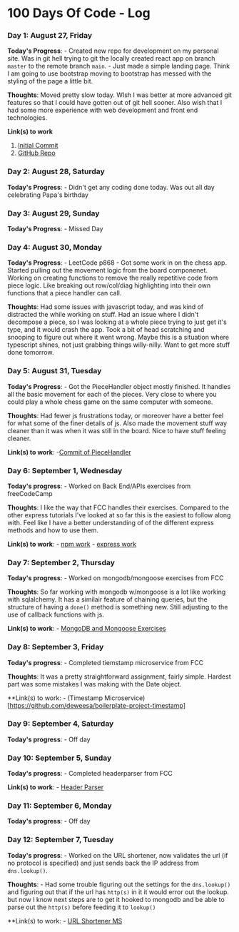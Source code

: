 # 100 Days Of Code - Log

### Day 1: August 27, Friday

**Today's Progress**: 
    - Created new repo for development on my personal site. Was in git hell 
      trying to git the locally created react app on branch `master` to the 
      remote branch `main`. 
    - Just made a simple landing page. Think I am going to use bootstrap moving
      to bootstrap has messed with the styling of the page a little bit. 

**Thoughts**: Moved pretty slow today. WIsh I was better at more advanced git 
          features so that I could have gotten out of git hell sooner. Also 
          wish that I had some more experience with web development and front
          end technologies. 

**Link(s) to work**
1. [Initial Commit](https://github.com/deweesa/Portfolio-Site/commit/10590ce939480d1ac0d5b8d0ab10e805e7cd2955)
2. [GitHub Repo](https://github.com/deweesa/Portfolio-Site) 

### Day 2: August 28, Saturday

**Today's Progress**:
    - Didn't get any coding done today. Was out all day celebrating Papa's birthday

### Day 3: August 29, Sunday

**Today's Progress**:
    - Missed Day

### Day 4: August 30, Monday

**Today's Progress**:
    - LeetCode p868
    - Got some work in on the chess app. Started pulling out the movement logic
      from the board componenet. Working on creating functions to remove the 
      really repetitive code from piece logic. Like breaking out row/col/diag 
      highlighting into their own functions that a piece handler can call.

**Thoughts**:
    Had some issues with javascript today, and was kind of distracted the while
    working on stuff. Had an issue where I didn't decompose a piece, so I was 
    looking at a whole piece trying to just get it's type, and it would crash
    the app. Took a bit of head scratching and snooping to figure out where it 
    went wrong. Maybe this is a situation where typescript shines, not just 
    grabbing things willy-nilly. Want to get more stuff done tomorrow. 
    
### Day 5: August 31, Tuesday

**Today's Progress**:
    - Got the PieceHandler object mostly finished. It handles all the basic 
      movement for each of the pieces. Very close to where you could play a
      whole chess game on the same computer with someone. 

**Thoughts**:
    Had fewer js frustrations today, or moreover have a better feel for what
    some of the finer details of js. Also made the movement stuff way cleaner
    than it was when it was still in the board. Nice to have stuff feeling 
    cleaner. 
    
**Link(s) to work**:
    -[Commit of PieceHandler](https://github.com/deweesa/boardgames/commit/09b8284016e390dad970a6a3ba22c500a879cd33)
    
### Day 6: September 1, Wednesday

**Today's progress**:
    - Worked on Back End/APIs exercises from freeCodeCamp

**Thoughts**:
    I like the way that FCC handles their exercises. Compared to the other 
    express tutorials I've looked at so far this is the easiest to follow 
    along with. Feel like I have a better understanding of of the different
    express methods and how to use them. 

**Link(s) to work**:
    - [npm work](://github.com/deweesa/boilerplate-npm)
    - [express work](https://github.com/deweesa/boilerplate-express)

### Day 7: September 2, Thursday

**Today's progress**:
    - Worked on mongodb/mongoose exercises from FCC

**Thoughts**:
    So far working with mongodb w/mongoose is a lot like working with 
    sqlalchemy. It has a similair feature of chaining queries, but the 
    structure of having a `done()` method is something new. Still adjusting 
    to the use of callback functions with js.

**Link(s) to work**:
    - [MongoDB and Mongoose Exercises](https://github.com/deweesa/boilerplate-mongomongoose)

### Day 8: September 3, Friday

**Today's progress**:
    - Completed tiemstamp microservice from FCC

**Thoughts**:
    It was a pretty straightforward assignment, fairly simple. Hardest part
    was some mistakes I was making with the Date object. 

**Link(s) to work:
    - (Timestamp Microservice)[https://github.com/deweesa/boilerplate-project-timestamp]

### Day 9: September 4, Saturday
**Today's progress**:
    - Off day

### Day 10: September 5, Sunday
**Today's progress**:
    - Completed headerparser from FCC

**Link(s) to work**:
    - [Header Parser](https://github.com/deweesa/boilerplate-project-headerparserhttps://github.com/deweesa/boilerplate-project-headerparser)

### Day 11: September 6, Monday
**Today's progress**:
    - Off day

### Day 12: September 7, Tuesday
**Today's progress**:
    - Worked on the URL shortener, now validates the url (if no protocol is specified)
      and just sends back the IP address from `dns.lookup()`. 
    
**Thoughts**:
    - Had some trouble figuring out the settings for the `dns.lookup()` and figuring out
      that if the url has `http(s)` in it it would error out the lookup. but now I know 
      next steps are to get it hooked to mongodb and be able to parse out the `http(s)`
      before feeding it to `lookup()`

**Link(s) to work:
    - [URL Shortener MS](https://github.com/deweesa/boilerplate-project-urlshortener)
